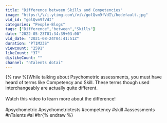 ```yaml
---
title: "Difference between Skills and Competencies"
image: "https:\/\/i.ytimg.com\/vi\/golQvm9fVdI\/hqdefault.jpg"
vid_id: "golQvm9fVdI"
categories: "People-Blogs"
tags: ["Difference","between","Skills"]
date: "2022-05-23T01:34:39+03:00"
vid_date: "2021-08-24T04:41:51Z"
duration: "PT1M23S"
viewcount: "2591"
likeCount: "37"
dislikeCount: ""
channel: "nTalents dotai"
---
```

{% raw %}While talking about Psychometric assessments, you must have heard of terms like Competency and Skill. These terms though used interchangeably are actually quite different.<br /><br />Watch this video to learn more about the difference!<br /><br />#psychometric #psychometrictests #competency #skill #assessments #nTalents #ai #hr{% endraw %}
